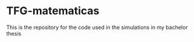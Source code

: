 # TFG-matematicas
This is the repository for the code used in the simulations in my bachelor thesis
